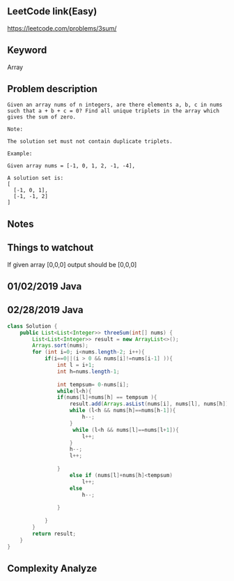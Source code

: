 ## LeetCode link(Easy)
https://leetcode.com/problems/3sum/

## Keyword
Array

## Problem description
```
Given an array nums of n integers, are there elements a, b, c in nums such that a + b + c = 0? Find all unique triplets in the array which gives the sum of zero.

Note:

The solution set must not contain duplicate triplets.

Example:

Given array nums = [-1, 0, 1, 2, -1, -4],

A solution set is:
[
  [-1, 0, 1],
  [-1, -1, 2]
]
```



## Notes


## Things to watchout
If given array [0,0,0]
output should be [0,0,0]
## 01/02/2019 Java
## 02/28/2019 Java
```java
class Solution {
    public List<List<Integer>> threeSum(int[] nums) {
        List<List<Integer>> result = new ArrayList<>();
        Arrays.sort(nums);
        for (int i=0; i<nums.length-2; i++){
            if(i==0||(i > 0 && nums[i]!=nums[i-1] )){
                int l = i+1;
                int h=nums.length-1;
                
                int tempsum= 0-nums[i];
                while(l<h){
                if(nums[l]+nums[h] == tempsum ){
                    result.add(Arrays.asList(nums[i], nums[l], nums[h]));
                    while (l<h && nums[h]==nums[h-1]){
                        h--;
                    }
                     while (l<h && nums[l]==nums[l+1]){
                        l++;
                    }
                    h--;
                    l++;
                    
                }
                    else if (nums[l]+nums[h]<tempsum)
                        l++;
                    else 
                        h--;
                    
                }
                
            }
        }
        return result;
    }
}

```
## Complexity Analyze
